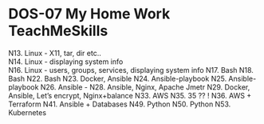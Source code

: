 # DOS-07 My Home Work TeachMeSkills


N13. Linux - X11, tar, dir etc..  
N14. Linux - displaying system info  
N16. Linux - users, groups, services, displaying system info 
N17. Bash
N18. Bash
N22. Bash 
N23. Docker, Ansible
N24. Ansible-playbook
N25. Ansible-playbook
N26. Ansible -
N28. Ansible, Nginx, Apache Jmetr
N29. Docker, Ansible, Let’s encrypt, Nginx+balance
N33. AWS
N35. 35 ?? !
N36. AWS + Terraform
N41. Ansible + Databases
N49. Python
N50. Python
N53. Kubernetes
